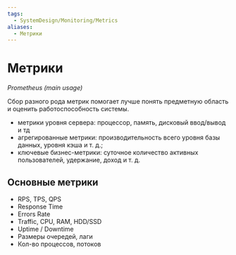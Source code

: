 ```yaml
---
tags:
  - SystemDesign/Monitoring/Metrics
aliases:
  - Метрики
---
```

# Метрики

*Prometheus (main usage)*

Сбор разного рода метрик помогает лучше понять предметную область и оценить работоспособность системы.

- метрики уровня сервера: процессор, память, дисковый ввод/вывод и тд
- агрегированные метрики: производительность всего уровня базы данных, уровня кэша и т. д.;
- ключевые бизнес-метрики: суточное количество активных пользователей, удержание, доход и т. д.

## Основные метрики

- RPS, TPS, QPS
- Response Time
- Errors Rate
- Traffic, CPU, RAM, HDD/SSD
- Uptime / Downtime
- Размеры очередей, лаги
- Кол-во процессов, потоков 

